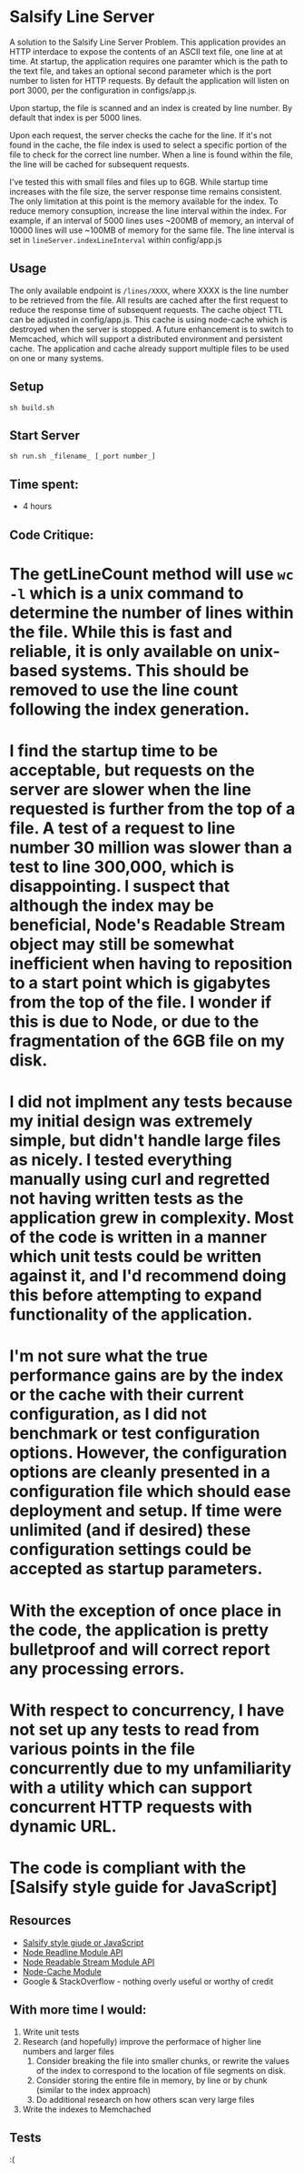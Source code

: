 # Salsify Line Server

A solution to the Salsify Line Server Problem. This application provides an HTTP interdace to expose the contents of an ASCII text file, one line at at time. At startup, the application requires one paramter which is the path to the text file, and takes an optional second parameter which is the port number to listen for HTTP requests. By default the application will listen on port 3000, per the configuration in configs/app.js.

Upon startup, the file is scanned and an index is created by line number. By default that index is per 5000 lines.

Upon each request, the server checks the cache for the line. If it's not found in the cache, the file index is used to select a specific portion of the file to check for the correct line number. When a line is found within the file, the line will be cached for subsequent requests.

I've tested this with small files and files up to 6GB. While startup time increases with the file size, the server response time remains consistent. The only limitation at this point is the memory available for the index. To reduce memory consuption, increase the line interval within the index. For example, if an interval of 5000 lines uses ~200MB of memory, an interval of 10000 lines will use ~100MB of memory for the same file. The line interval is set in `lineServer.indexLineInterval` within config/app.js



## Usage
The only available endpoint is `/lines/XXXX`, where XXXX is the line number to be retrieved from the file. All results are cached after the first request to reduce the response time of subsequent requests. The cache object TTL can be adjusted in config/app.js. This cache is using node-cache which is destroyed when the server is stopped. A future enhancement is to switch to Memcached, which will support a distributed environment and persistent cache. The application and cache already support multiple files to be used on one or many systems.

## Setup
    sh build.sh

## Start Server
    sh run.sh _filename_ [_port number_]


## Time spent:
- 4 hours

## Code Critique:
# The getLineCount method will use `wc -l` which is a unix command to determine the number of lines within the file. While this is fast and reliable, it is only available on unix-based systems. This should be removed to use the line count following the index generation.
# I find the startup time to be acceptable, but requests on the server are slower when the line requested is further from the top of a file. A test of a request to line number 30 million was slower than a test to line 300,000, which is disappointing. I suspect that although the index may be beneficial, Node's Readable Stream object may still be somewhat inefficient when having to reposition to a start point which is gigabytes from the top of the file. I wonder if this is due to Node, or due to the fragmentation of the 6GB file on my disk.
# I did not implment any tests because my initial design was extremely simple, but didn't handle large files as nicely. I tested everything manually using curl and regretted not having written tests as the application grew in complexity. Most of the code is written in a manner which unit tests could be written against it, and I'd recommend doing this before attempting to expand functionality of the application.
# I'm not sure what the true performance gains are by the index or the cache with their current configuration, as I did not benchmark or test configuration options. However, the configuration options are cleanly presented in a configuration file which should ease deployment and setup. If time were unlimited (and if desired) these configuration settings could be accepted as startup parameters.
# With the exception of once place in the code, the application is pretty bulletproof and will correct report any processing errors.
# With respect to concurrency, I have not set up any tests to read from various points in the file concurrently due to my unfamiliarity with a utility which can support concurrent HTTP requests with dynamic URL.
# The code is compliant with the [Salsify style guide for JavaScript]

## Resources
- [Salsify style giude or JavaScript](https://github.com/salsify/javascript)
- [Node Readline Module API](https://nodejs.org/api/readline.html#readline_readline)
- [Node Readable Stream Module API](https://nodejs.org/api/stream.html#stream_class_stream_readable)
- [Node-Cache Module](https://www.npmjs.com/package/node-cache)
- Google & StackOverflow - nothing overly useful or worthy of credit

## With more time I would:
1. Write unit tests
2. Research (and hopefully) improve the performace of higher line numbers and larger files
    1. Consider breaking the file into smaller chunks, or rewrite the values of the index to correspond to the location of file segments on disk.
    2. Consider storing the entire file in memory, by line or by chunk (similar to the index approach)
    2. Do additional research on how others scan very large files
3. Write the indexes to Memchached

## Tests
:(
